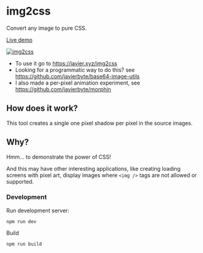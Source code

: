 # img2css

Convert any image to pure CSS.

[Live demo](https://javier.xyz/img2css/)

[![img2css](docs-assets/screenshot.jpg)](https://javier.xyz/img2css/)

- To use it go to https://javier.xyz/img2css
- Looking for a programmatic way to do this? see https://github.com/javierbyte/base64-image-utils
- I also made a per-pixel animation experiment, see https://github.com/javierbyte/morphin

## How does it work?

This tool creates a single one pixel shadow per pixel in the source images.

## Why?

Hmm... to demonstrate the power of CSS!

And this may have other interesting applications, like creating loading screens with pixel art, display images where `<img />` tags are not allowed or supported.

### Development

Run development server:

```
npm run dev
```

Build

```
npm run build
```
